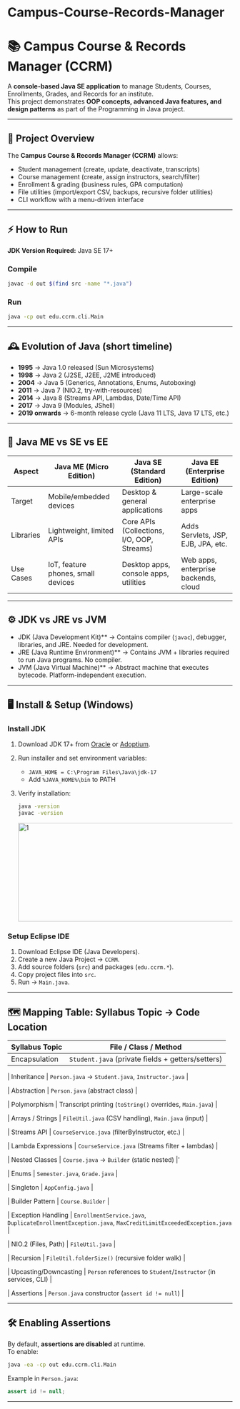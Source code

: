 # Campus-Course-Records-Manager

# 📚 Campus Course & Records Manager (CCRM)

A **console-based Java SE application** to manage Students, Courses, Enrollments, Grades, and Records for an institute.  
This project demonstrates **OOP concepts, advanced Java features, and design patterns** as part of the Programming in Java project.

---

## 📖 Project Overview
The **Campus Course & Records Manager (CCRM)** allows:
- Student management (create, update, deactivate, transcripts)  
- Course management (create, assign instructors, search/filter)  
- Enrollment & grading (business rules, GPA computation)  
- File utilities (import/export CSV, backups, recursive folder utilities)  
- CLI workflow with a menu-driven interface  

---

## ⚡ How to Run

**JDK Version Required:** Java SE 17+  

### Compile
```bash
javac -d out $(find src -name "*.java")
```

### Run
```bash
java -cp out edu.ccrm.cli.Main
```

---

## 🕰️ Evolution of Java (short timeline)
- **1995** → Java 1.0 released (Sun Microsystems)  
- **1998** → Java 2 (J2SE, J2EE, J2ME introduced)  
- **2004** → Java 5 (Generics, Annotations, Enums, Autoboxing)  
- **2011** → Java 7 (NIO.2, try-with-resources)  
- **2014** → Java 8 (Streams API, Lambdas, Date/Time API)  
- **2017** → Java 9 (Modules, JShell)  
- **2019 onwards** → 6-month release cycle (Java 11 LTS, Java 17 LTS, etc.)  

---

## 🔄 Java ME vs SE vs EE

| **Aspect**     | **Java ME (Micro Edition)** | **Java SE (Standard Edition)** | **Java EE (Enterprise Edition)** |
|----------------|-----------------------------|---------------------------------|----------------------------------|
| Target         | Mobile/embedded devices      | Desktop & general applications  | Large-scale enterprise apps       |
| Libraries      | Lightweight, limited APIs    | Core APIs (Collections, I/O, OOP, Streams) | Adds Servlets, JSP, EJB, JPA, etc. |
| Use Cases      | IoT, feature phones, small devices | Desktop apps, console apps, utilities | Web apps, enterprise backends, cloud |

---

## ⚙️ JDK vs JRE vs JVM
- JDK (Java Development Kit)** → Contains compiler (`javac`), debugger, libraries, and JRE. Needed for development.  
- JRE (Java Runtime Environment)** → Contains JVM + libraries required to run Java programs. No compiler.  
- JVM (Java Virtual Machine)** → Abstract machine that executes bytecode. Platform-independent execution.  

---

## 🖥️ Install & Setup (Windows)

### Install JDK
1. Download JDK 17+ from [Oracle](https://www.oracle.com/java/technologies/javase-downloads.html) or [Adoptium](https://adoptium.net/).  
2. Run installer and set environment variables:  
   - `JAVA_HOME = C:\Program Files\Java\jdk-17`  
   - Add `%JAVA_HOME%\bin` to PATH  
3. Verify installation:  
   ```bash
   java -version
   javac -version
   ```

   <img width="581" height="221" alt="1" src="https://github.com/user-attachments/assets/44085355-a5d0-4d63-9826-4ac3add6962b" />



### Setup Eclipse IDE
1. Download Eclipse IDE (Java Developers).  
2. Create a new Java Project → `CCRM`.  
3. Add source folders (`src`) and packages (`edu.ccrm.*`).  
4. Copy project files into `src`.  
5. Run → `Main.java`.  


---

## 🗺️ Mapping Table: Syllabus Topic → Code Location

| **Syllabus Topic** | **File / Class / Method** |
|---------------------|----------------------------|
| Encapsulation | `Student.java` (private fields + getters/setters) |

| Inheritance | `Person.java` → `Student.java`, `Instructor.java` |

| Abstraction | `Person.java` (abstract class) |

| Polymorphism | Transcript printing (`toString()` overrides, `Main.java`) |

| Arrays / Strings | `FileUtil.java` (CSV handling), `Main.java` (input) |

| Streams API | `CourseService.java` (filterByInstructor, etc.) |

| Lambda Expressions | `CourseService.java` (Streams filter + lambdas) |

| Nested Classes | `Course.java` → `Builder` (static nested) |'

| Enums | `Semester.java`, `Grade.java` |

| Singleton | `AppConfig.java` |

| Builder Pattern | `Course.Builder` |

| Exception Handling | `EnrollmentService.java`, `DuplicateEnrollmentException.java`, `MaxCreditLimitExceededException.java` |

| NIO.2 (Files, Path) | `FileUtil.java` |

| Recursion | `FileUtil.folderSize()` (recursive folder walk) |

| Upcasting/Downcasting | `Person` references to `Student`/`Instructor` (in services, CLI) |

| Assertions | `Person.java` constructor (`assert id != null`) |

---

## 🛠️ Enabling Assertions
By default, **assertions are disabled** at runtime.  
To enable:
```bash
java -ea -cp out edu.ccrm.cli.Main
```

Example in `Person.java`:
```java
assert id != null;
```

---



